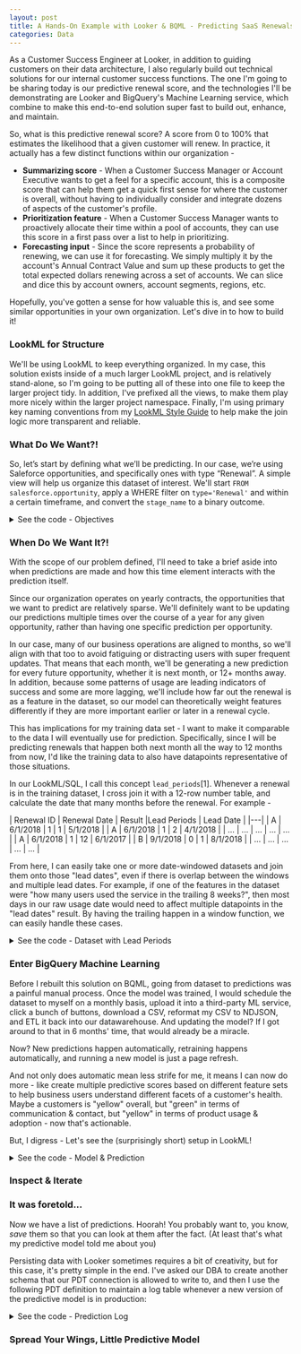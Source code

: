 ```yaml
---
layout: post
title: A Hands-On Example with Looker & BQML - Predicting SaaS Renewals
categories: Data
---
```


As a Customer Success Engineer at Looker, in addition to guiding customers on their data architecture, I also regularly build out technical solutions for our internal customer success functions. The one I'm going to be sharing today is our predictive renewal score, and the technologies I'll be demonstrating are Looker and BigQuery's Machine Learning service, which combine to make this end-to-end solution super fast to build out, enhance, and maintain.

So, what is this predictive renewal score? A score from 0 to 100% that estimates the likelihood that a given customer will renew. In practice, it actually has a few distinct functions within our organization - 

 - **Summarizing score** - When a Customer Success Manager or Account Executive wants to get a feel for a specific account, this is a composite score that can help them get a quick first sense for where the customer is overall, without having to individually consider and integrate dozens of aspects of the customer's profile.
 - **Prioritization feature** - When a Customer Success Manager wants to proactively allocate their time within a pool of accounts, they can use this score in a first pass over a list to help in prioritizing.
 - **Forecasting input** - Since the score represents a probability of renewing, we can use it for forecasting. We simply multiply it by the account's Annual Contract Value and sum up these products to get the total expected dollars renewing across a set of accounts. We can slice and dice this by account owners, account segments, regions, etc.

Hopefully, you've gotten a sense for how valuable this is, and see some similar opportunities in your own organization. Let's dive in to how to build it!

### LookML for Structure

We'll be using LookML to keep everything organized. In my case, this solution exists inside of a much larger LookML project, and is relatively stand-alone, so I'm going to be putting all of these into one file to keep the larger project tidy. In addition, I've prefixed all the views, to make them play more nicely within the larger project namespace. Finally, I'm using primary key naming conventions from my [LookML Style Guide](https://looker-open-source.github.io/look-at-me-sideways/rules.html) to help make the join logic more transparent and reliable.

### What Do We Want?!

So, let’s start by defining what we’ll be predicting. In our case, we’re using Saleforce opportunities, and specifically ones with type “Renewal”. A simple view will help us organize this dataset of interest. We'll start `FROM salesforce.opportunity`, apply a WHERE filter on `type='Renewal'` and within a certain timeframe, and convert the `stage_name` to a binary outcome. 

<details><summary> See the code - Objectives </summary>

```sql
view: prs_objectives {
  derived_table: {
    sql:
        SELECT
          opp.id as pk1_opportunity_id,
          ---
          start_date as date,
          opp.account_id as entity_id, --See note #1
          CASE opp.stage_name
              WHEN 'Closed Won' THEN 1
              WHEN 'Closed Lost' THEN 0
              ELSE NULL
              END as result
        FROM `salesforce.opportunity` as opp
        CROSS JOIN UNNEST([ --See note #2
            COALESCE(opp.start_date__c, opp.close_date)
            ]) as start_date 
        WHERE opp.type='Renewal'
          AND start_date >= DATE_ADD(CURRENT_DATE(), INTERVAL 0-(2*365) DAY)
          -- Taking renewals up to two years in the past
          AND DATE_DIFF(start_date, CURRENT_DATE(), MONTH)<>0
          -- ^ Current month neither needs prediction, nor is settled enough to use for training 
    ;;
  }
  dimension: pk1_opportunity_id {hidden:yes}
  dimension: date {hidden:yes}
  dimension: entity_id {hidden:yes}
  dimension: result {hidden:yes description: "The objective of the prediction, either a 0 or 1."}
}
```

**Notes for the above query**

    <ol>
    <li>I've chosen to alias the account_id as "entity_id" to describe the abstract function for which we are using the account ID here. Namely, multiple opportunities under an account will care about the history of events for the account/entity as a whole, even if there was another opportunity recently. This abstraction should help apply this pattern to other datasets.</li>
    <li>`CROSS JOIN UNNEST ([expression]) as alias` is a bit confusing to read at first. Technically, it's joining for each row on the left of the join a single-row, single-column "table" defined by the expression. In practice, it's essentially creating an alias or projection which can be reused without writing out the whole expression. (This is similar to a LATERAL JOIN in other dialects)</li>
    </ol>

</details>

### When Do We Want It?!

With the scope of our problem defined, I'll need to take a brief aside into when predictions are made and how this time element interacts with the prediction itself.

Since our organization operates on yearly contracts, the opportunities that we want to predict are relatively sparse. We'll definitely want to be updating our predictions multiple times over the course of a year for any given opportunity, rather than having one specific prediction per opportunity.

In our case, many of our business operations are aligned to months, so we'll align with that too to avoid fatiguing or distracting users with super frequent updates. That means that each month, we'll be generating a new prediction for every future opportunity, whether it is next month, or 12+ months away. In addition, because some patterns of usage are leading indicators of success and some are more lagging, we'll include how far out the renewal is as a feature in the dataset, so our model can theoretically weight features differently if they are more important earlier or later in a renewal cycle.

This has implications for my training data set - I want to make it comparable to the data I will eventually use for prediction.  Specifically, since I will be predicting renewals that happen both next month all the way to 12 months from now, I'd like the training data to also have datapoints representative of those situations.

In our LookML/SQL, I call this concept `lead_periods`[1]. Whenever a renewal is in the training dataset, I cross join it with a 12-row number table, and calculate the date that many months before the renewal. For example -


| Renewal ID | Renewal Date | Result |Lead Periods | Lead Date |
|---|
| A | 6/1/2018 | 1 | 1 | 5/1/2018 |
| A | 6/1/2018 | 1 | 2 | 4/1/2018 |
| ... | ... | ... | ... | ... |
| A | 6/1/2018 | 1 | 12 | 6/1/2017 |
| B | 9/1/2018 | 0 | 1 | 8/1/2018 |
| ... | ... | ... | ... | ... |


From here, I can easily take one or more date-windowed datasets and join them onto those "lead dates", even if there is overlap between the windows and multiple lead dates. For example, if one of the features in the dataset were "how many users used the service in the trailing 8 weeks?", then most days in our raw usage date would need to affect multiple datapoints in the "lead dates" result. By having the trailing happen in a window function, we can easily handle these cases.

<details><summary>See the code - Dataset with Lead Periods </summary>

```sql
view: prs_dataset {
  derived_table: {
    persist_for: "2 hours"
    sql:
      SELECT
        -- Primary Keys
        objectives.pk1_opportunity_id as pk2_opportunity_id,
        lead_periods.n as pk2_lead_periods,
        ---
            
        -- `subset` will be used later to split this dataset
        CASE
          WHEN DATE_DIFF(CURRENT_DATE(),objectives.date,MONTH)<0
          THEN "prediction"
          WHEN DATE_DIFF(CURRENT_DATE(),objectives.date,MONTH)>1 AND objectives.result IS NOT NULL
          THEN "training"
          WHEN DATE_DIFF(CURRENT_DATE(),objectives.date,MONTH)=1 AND objectives.result IS NOT NULL
          THEN "holdout"
          ELSE "ignore" -- CURRENT MONTH OR PAST NULL RESULT
          END
          AS subset,
        
        CASE WHEN DATE_DIFF(CURRENT_DATE(),objectives.date,MONTH)<0
          THEN NULL
          ELSE objectives.result
          END as result,
        
        -- Any number of additional features
        activity.usage_minutes_w1to4,
        ROUND(activity.usage_minutes_w1to4 / NULLIF(licensing.users,0),2) as minutes_per_user,
        ROUND(activity.minutes_w1to4 / NULLIF(activity.minutes_w25to28,0),2) as minutes_trend,
        --etc...

      -- The first two tables set up the right rows in the result set
      FROM ${prs_objectives.SQL_TABLE_NAME} AS objectives
      INNER JOIN ${prs_numbers_1_to_12.SQL_TABLE_NAME} as lead_periods
        ON CASE
          WHEN objectives.result IS NOT NULL
          THEN TRUE
          ELSE lead_periods.n = LEAST(12, DATE_DIFF(objectives.date,CURRENT_DATE(),MONTH))
          END
          
      -- This maps lead_periods to a specific date for joining further tables 
      LEFT JOIN ${prs_dates.SQL_TABLE_NAME} as prediction_date
        ON prediction_date.pk1_date = CASE
          WHEN objectives.result IS NOT NULL
          THEN DATE_TRUNC(DATE_ADD(
            objectives.date,
            INTERVAL (0 - lead_periods.n) MONTH
            ), MONTH)
          ELSE DATE_TRUNC(CURRENT_DATE(), MONTH)
          END

      -- Continue with any number of 1:1 or m:1 joins
      LEFT JOIN ${prs_activity.SQL_TABLE_NAME} as activity
        ON  activity.pk2_entity_id = objectives.entity_id
        AND activity.pk2_date = prediction_date.pk1_date

      LEFT JOIN ${prs_licensing.SQL_TABLE_NAME} as licensing
        ON  licensing.pk2_entity_id = objectives.entity_id
        AND licensing.pk2_date = prediction_date.pk1_date

      LEFT JOIN ${account.SQL_TABLE_NAME} as account
        ON account.id = objectives.entity_id
    ;;
  }
  dimension: pk2_opportunity_id {hidden:yes}
  dimension: pk2_lead_periods {hidden:yes}
  dimension: subset {}
  dimension: result {}
  extends: [psr_features]
}
```
</details>

### Enter BigQuery Machine Learning 

Before I rebuilt this solution on BQML, going from dataset to predictions was a painful manual process. Once the model was trained, I would schedule the dataset to myself on a monthly basis, upload it into a third-party ML service, click a bunch of buttons, download a CSV, reformat my CSV to NDJSON, and ETL it back into our datawarehouse. And updating the model? If I got around to that in 6 months' time, that would already be a miracle.

Now? New predictions happen automatically, retraining happens automatically, and running a new model is just a page refresh.

And not only does automatic mean less strife for me, it means I can now do more - like create multiple predictive scores based on different feature sets to help business users understand different facets of a customer's health. Maybe a customers is "yellow" overall, but "green" in terms of communication & contact, but "yellow" in terms of product usage & adoption - now that's actionable.

But, I digress - Let's see the (surprisingly short) setup in LookML!

<details><summary>See the code - Model & Prediction </summary>

```SQL
view: prs_model {
  derived_table: {
    datagroup_trigger: first_of_the_month
    sql_create:
      CREATE OR REPLACE MODEL ${SQL_TABLE_NAME}
      OPTIONS (
        model_type='logistic_reg',
        input_label_cols=['result'],
        l1_reg=0.025,
        l2_reg=0.025
        )
      AS (
        SELECT * EXCEPT (pk2_opportunity_id)
        FROM ${prs_dataset.SQL_TABLE_NAME}
        WHERE subset = 'training'
      );;
  }
}

view: prs_prediction {
  derived_table: {
    datagroup_trigger: first_of_the_month
    sql:
      SELECT * FROM ML.PREDICT(
        MODEL ${prs_model.SQL_TABLE_NAME},
        ( SELECT * EXCEPT (result)
          FROM ${prs_dataset.SQL_TABLE_NAME}
          WHERE subset = 'prediction'
        )
      );;
  }
  dimension: pk1_opportunity_id {hidden:yes sql:${TABLE}.pk2_opportunity_id;;}
  extends: [prs_features]
  dimension: predicted_result {type: number}
  dimension: renewal_prob {type: number sql:(SELECT prob FROM UNNEST(${TABLE}.predicted_result_probs) WHERE label=1);; value_format_name: percent_2}
}
```
</details>

### Inspect & Iterate


### It was foretold...

Now we have a list of predictions. Hoorah! You probably want to, you know, _save_ them so that you can look at them after the fact. (At least that's what my predictive model told me about you)

Persisting data with Looker sometimes requires a bit of creativity, but for this case, it's pretty simple in the end. I've asked our DBA to create another schema that our PDT connection is allowed to write to, and then I use the following PDT definition to maintain a log table whenever a new version of the predictive model is in production:

<details><summary>See the code - Prediction Log</summary>

```SQL
view: prs_prediction_log {
  derived_table: {
    datagroup_trigger: first_of_the_month
    create_process: {
      sql_step: CREATE TABLE IF NOT EXISTS misc.prs_prediction_log_prod (
        pk2_prediction_date DATE,
        pk2_opportunity_id STRING,
        ---
        renewal_prob FLOAT64
      )
      ;;
      sql_step: CREATE TABLE ${SQL_TABLE_NAME} AS SELECT
          COALESCE(orig.pk2_prediction_date, incr.pk2_prediction_date) as pk2_prediction_date,
          COALESCE(orig.pk2_opportunity_id,  incr.pk2_opportunity_id ) as pk2_opportunity_id,
          ---
          COALESCE(incr.renewal_prob, orig.renewal_prob) as renewal_prob
        FROM misc.prs_prediction_log_prod AS orig
        FULL OUTER JOIN (
          SELECT
            DATE_TRUNC(CURRENT_DATE('America/Los_Angeles'), MONTH) as pk2_prediction_date,
            pk2_opportunity_id,
            ---
            (SELECT prob FROM UNNEST(predicted_result_probs) WHERE label=1) as renewal_prob
          FROM ${prs_prediction.SQL_TABLE_NAME}
          ) AS incr
          ON  incr.pk2_prediction_date = orig.pk2_prediction_date
          AND incr.pk2_opportunity_id  = orig.pk2_opportunity_id
      ;;
      sql_step:
        -- if prod CREATE OR REPLACE TABLE misc.prs_prediction_log_prod AS
        SELECT * FROM ${SQL_TABLE_NAME}
      ;;
    }
  }
  dimension: pk2_prediction_date {hidden: yes}
  dimension: pk2_opportunity_id {hidden: yes}
  dimension: prediction_date {type:date datatype: date sql:${TABLE}.pk2_prediction_date;;}
  dimension: renewal_prob {}
}
```
</details>

### Spread Your Wings, Little Predictive Model



